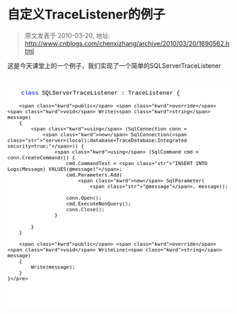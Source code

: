 # 自定义TraceListener的例子 
> 原文发表于 2010-03-20, 地址: http://www.cnblogs.com/chenxizhang/archive/2010/03/20/1690562.html 


<p>这是今天课堂上的一个例子，我们实现了一个简单的SQLServerTraceListener</p> <p>&nbsp;</p><pre class="csharpcode">    <span class="kwrd">class</span> SQLServerTraceListener : TraceListener {

        <span class="kwrd">public</span> <span class="kwrd">override</span> <span class="kwrd">void</span> Write(<span class="kwrd">string</span> message)
        {
            <span class="kwrd">using</span> (SqlConnection conn =
                <span class="kwrd">new</span> SqlConnection(<span class="str">"server=(local);database=TraceDatabase;Integrated security=true;"</span>)) {
                    <span class="kwrd">using</span> (SqlCommand cmd = conn.CreateCommand()) {
                        cmd.CommandText = <span class="str">"INSERT INTO Logs(Message) VALUES(@message)"</span>;
                        cmd.Parameters.Add(
                            <span class="kwrd">new</span> SqlParameter(
                                <span class="str">"@message"</span>, message));

                        conn.Open();
                        cmd.ExecuteNonQuery();
                        conn.Close();
                    }
            
            }
        }

        <span class="kwrd">public</span> <span class="kwrd">override</span> <span class="kwrd">void</span> WriteLine(<span class="kwrd">string</span> message)
        {
            Write(message);
        }
    }</pre>
<style type="text/css">.csharpcode, .csharpcode pre
{
	font-size: small;
	color: black;
	font-family: consolas, "Courier New", courier, monospace;
	background-color: #ffffff;
	/*white-space: pre;*/
}
.csharpcode pre { margin: 0em; }
.csharpcode .rem { color: #008000; }
.csharpcode .kwrd { color: #0000ff; }
.csharpcode .str { color: #006080; }
.csharpcode .op { color: #0000c0; }
.csharpcode .preproc { color: #cc6633; }
.csharpcode .asp { background-color: #ffff00; }
.csharpcode .html { color: #800000; }
.csharpcode .attr { color: #ff0000; }
.csharpcode .alt 
{
	background-color: #f4f4f4;
	width: 100%;
	margin: 0em;
}
.csharpcode .lnum { color: #606060; }
</style>